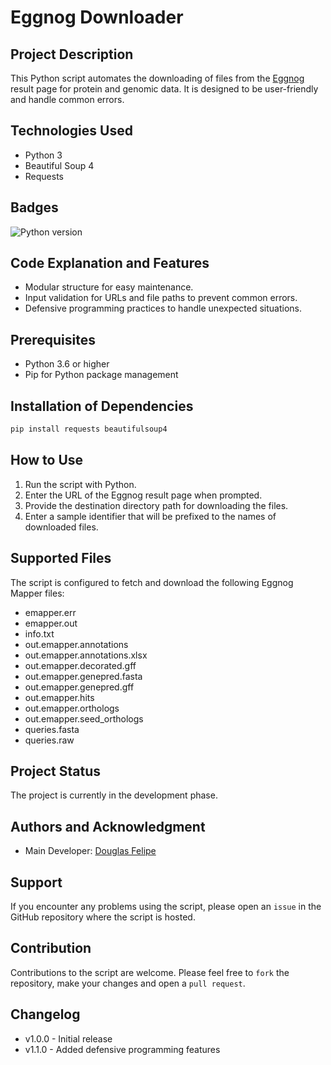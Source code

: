 
# Eggnog Downloader 

## Project Description
This Python script automates the downloading of files from the [Eggnog](http://eggnog-mapper.embl.de) result page for protein and genomic data. It is designed to be user-friendly and handle common errors.

## Technologies Used
- Python 3
- Beautiful Soup 4
- Requests

## Badges
![Python version](https://img.shields.io/badge/python-3.8-blue.svg)

## Code Explanation and Features
- Modular structure for easy maintenance.
- Input validation for URLs and file paths to prevent common errors.
- Defensive programming practices to handle unexpected situations.

## Prerequisites
- Python 3.6 or higher
- Pip for Python package management

## Installation of Dependencies
```sh
pip install requests beautifulsoup4
```

## How to Use
1. Run the script with Python.
2. Enter the URL of the Eggnog result page when prompted.
3. Provide the destination directory path for downloading the files.
4. Enter a sample identifier that will be prefixed to the names of downloaded files.

## Supported Files

The script is configured to fetch and download the following Eggnog Mapper files:

- emapper.err
- emapper.out
- info.txt
- out.emapper.annotations
- out.emapper.annotations.xlsx
- out.emapper.decorated.gff
- out.emapper.genepred.fasta
- out.emapper.genepred.gff
- out.emapper.hits
- out.emapper.orthologs
- out.emapper.seed_orthologs
- queries.fasta
- queries.raw


## Project Status
The project is currently in the development phase.

## Authors and Acknowledgment
- Main Developer: [Douglas Felipe](https://github.com/DougFelipe)

## Support
If you encounter any problems using the script, please open an `issue` in the GitHub repository where the script is hosted.

## Contribution
Contributions to the script are welcome. Please feel free to `fork` the repository, make your changes and open a `pull request`.

## Changelog
- v1.0.0 - Initial release
- v1.1.0 - Added defensive programming features

